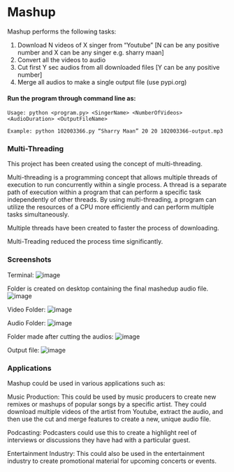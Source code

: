 
# Mashup
Mashup performs the following tasks:

1) Download N videos of X singer from “Youtube” [N can be any positive number and X can be any singer e.g. sharry maan]
2) Convert all the videos to audio
3) Cut first Y sec audios from all downloaded files [Y can be any positive number]
4) Merge all audios to make a single output file (use pypi.org)

#### Run the program through command line as:
```
Usage: python <program.py> <SingerName> <NumberOfVideos> <AudioDuration> <OutputFileName>

Example: python 102003366.py “Sharry Maan” 20 20 102003366-output.mp3
```

### Multi-Threading
This project has been created using the concept of multi-threading.

Multi-threading is a programming concept that allows multiple threads of execution to run concurrently within a single process. A thread is a separate path of execution within a program that can perform a specific task independently of other threads. By using multi-threading, a program can utilize the resources of a CPU more efficiently and can perform multiple tasks simultaneously.

Multiple threads have been created to faster the process of downloading.

Multi-Treading reduced the process time significantly.

### Screenshots
Terminal:
![image](https://user-images.githubusercontent.com/74601983/224363398-42ee09a2-b5fb-4851-82ae-cdb4f9846b53.png)

Folder is created on desktop containing the final mashedup audio file.
![image](https://user-images.githubusercontent.com/74601983/224363982-8af93aeb-1a1e-4c61-ac41-0bf78f27b7f7.png)

Video Folder:
![image](https://user-images.githubusercontent.com/74601983/224363707-1e7b38bd-93d4-4e29-847c-4cf21c588426.png)

Audio Folder:
![image](https://user-images.githubusercontent.com/74601983/224363601-f03f0e95-18a6-453c-b3ed-f5f3d07aea1e.png)

Folder made after cutting the audios:
![image](https://user-images.githubusercontent.com/74601983/224363840-fbe35261-4739-48c2-89b9-088bfb600b05.png)

Output file:
![image](https://user-images.githubusercontent.com/74601983/224364489-660bf4cd-3509-4013-afaa-28ee80faa738.png)

### Applications

Mashup could be used in various applications such as:

Music Production: This could be used by music producers to 
create new remixes or mashups of popular songs by a specific artist. They could download multiple videos of the artist from Youtube, extract the audio, and then use the cut and merge features to create a new, unique audio file.
 
Podcasting: Podcasters could use this to create a highlight reel of interviews or discussions they have had with a particular guest.

Entertainment Industry: This could also be used in the entertainment industry to create promotional material for upcoming concerts or events.
